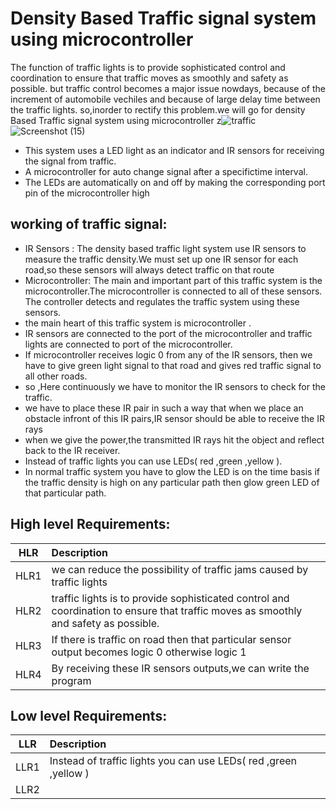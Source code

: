 
# Density Based Traffic signal system using microcontroller

The function of traffic lights is to provide sophisticated control and coordination to ensure that traffic moves as smoothly and safety as possible.
but traffic control becomes a major issue nowdays, because of the increment of automobile vechiles and because of large delay time between the traffic lights.
so,inorder to rectify this problem.we will go for density Based Traffic signal system using microcontroller
z![traffic](https://user-images.githubusercontent.com/98826329/154784826-b23555f4-103c-4fb1-a419-8ae654290a4c.png)                  ![Screenshot (15)](https://user-images.githubusercontent.com/98826329/154787734-9b36b464-f20a-4a65-b1d2-55fcededefbe.png)



* This system uses a LED light as an indicator and  IR sensors for receiving the signal from traffic.
* A microcontroller for auto change signal after a specifictime interval.
* The LEDs are automatically on and off by making the corresponding port pin of the microcontroller high

## working of traffic signal:
* IR Sensors : The density based traffic light system use IR sensors to measure the traffic density.We must set up one IR sensor for each road,so these sensors will always detect traffic on that route
* Microcontroller: The main and important part of this traffic system is the microcontroller.The microcontroller is connected to all of these sensors. The controller detects and regulates the traffic system using these sensors.
* the main heart of this traffic system is microcontroller .
* IR sensors are connected to the port of the microcontroller and traffic lights are connected to port of the microcontroller.
*  If microcontroller receives logic 0 from any of the IR sensors, then we have to give green light signal to that road and gives red traffic signal to  all other roads.
* so ,Here continuously we have to monitor the IR sensors to check for the traffic.
*  we have to place these IR pair in such a way that when we place an obstacle infront of this IR pairs,IR sensor should be able to receive the IR rays 
*   when we give the power,the transmitted IR rays hit the object and reflect back to the IR receiver.
* Instead of traffic lights you can use LEDs( red ,green ,yellow ).             
*  In normal traffic system you have to glow the LED is on the time basis if the traffic density is high on any particular path 
then glow green LED of that particular path.
             

## High level Requirements:
 |    HLR                        |              Description                  |  
 |-------------------------------|:------------------------------------------|
 |  HLR1                         |   we can reduce the possibility of traffic jams caused by traffic lights   |
 | HLR2                          |   traffic lights is to provide sophisticated control and coordination to ensure that traffic moves as smoothly and safety as possible.|
 | HLR3                          |  If there is traffic on road then that particular sensor output becomes logic 0 otherwise logic 1 |
 | HLR4                          |  By receiving these IR sensors outputs,we can write the program  |
 
## Low level Requirements:
|    LLR       |              Description                  |
|-------------------------------|:------------------------------------------|
| LLR1 | Instead of traffic lights you can use LEDs( red ,green ,yellow ) |
| LLR2 | 
